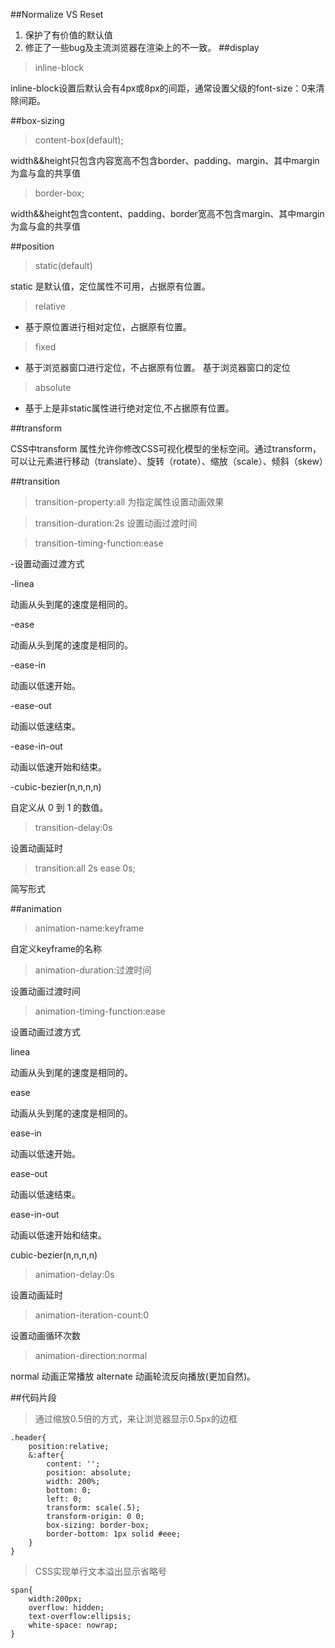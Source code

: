 ##Normalize VS Reset
1. 保护了有价值的默认值
2. 修正了一些bug及主流浏览器在渲染上的不一致。
##display
> inline-block

 inline-block设置后默认会有4px或8px的间距，通常设置父级的font-size：0来清除间距。

##box-sizing
> content-box(default);

width&&height只包含内容宽高不包含border、padding、margin、其中margin为盒与盒的共享值

> border-box;

width&&height包含content、padding、border宽高不包含margin、其中margin为盒与盒的共享值

##position
>static(default)

static 是默认值，定位属性不可用，占据原有位置。

>relative

- 基于原位置进行相对定位，占据原有位置。

>fixed

- 基于浏览器窗口进行定位，不占据原有位置。
基于浏览器窗口的定位

>absolute

- 基于上是非static属性进行绝对定位,不占据原有位置。

##transform 

CSS中transform 属性允许你修改CSS可视化模型的坐标空间。通过transform，可以让元素进行移动（translate）、旋转（rotate）、缩放（scale）、倾斜（skew）

##transition

>transition-property:all
为指定属性设置动画效果

>transition-duration:2s
设置动画过渡时间

>transition-timing-function:ease

-设置动画过渡方式

-linea
 
 动画从头到尾的速度是相同的。

-ease
	
  动画从头到尾的速度是相同的。

-ease-in
  
  动画以低速开始。

-ease-out
  
  动画以低速结束。

-ease-in-out
  
  动画以低速开始和结束。

-cubic-bezier(n,n,n,n)

  自定义从 0 到 1 的数值。
  
>transition-delay:0s
  
  设置动画延时

>transition:all 2s ease 0s;

  简写形式

##animation

>animation-name:keyframe

  自定义keyframe的名称

>animation-duration:过渡时间
  
  设置动画过渡时间

>animation-timing-function:ease

  设置动画过渡方式

linea

  动画从头到尾的速度是相同的。

ease
	
   动画从头到尾的速度是相同的。

ease-in
  
  动画以低速开始。

ease-out

  动画以低速结束。

ease-in-out
  
   动画以低速开始和结束。

cubic-bezier(n,n,n,n)

>animation-delay:0s

  设置动画延时

>animation-iteration-count:0

  设置动画循环次数

>animation-direction:normal

normal
  动画正常播放
alternate
  动画轮流反向播放(更加自然)。


##代码片段
> 通过缩放0.5倍的方式，来让浏览器显示0.5px的边框

```less
.header{
	position:relative;
	&:after{
		content: '';
		position: absolute;
		width: 200%;
		bottom: 0;
		left: 0;
		transform: scale(.5);
		transform-origin: 0 0;
		box-sizing: border-box;
		border-bottom: 1px solid #eee;	
	}
}
```
> CSS实现单行文本溢出显示省略号

```less
span{
	width:200px;
	overflow: hidden;
	text-overflow:ellipsis;
	white-space: nowrap;
}

```